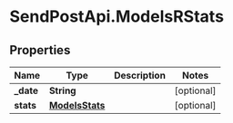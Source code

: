 # SendPostApi.ModelsRStats

## Properties
Name | Type | Description | Notes
------------ | ------------- | ------------- | -------------
**_date** | **String** |  | [optional] 
**stats** | [**ModelsStats**](ModelsStats.md) |  | [optional] 



